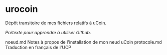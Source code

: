 # urocoin
Dépôt transitoire de mes fichiers relatifs à uCoin.

_Prétexte pour apprendre à utiliser Github._

noeud.md   Notes à propos de l'installation de mon neud uCoin
protocole.md   Traduction en français de l'UCP
